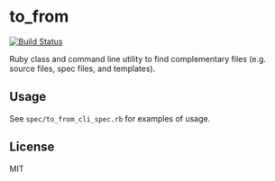 # to\_from

[![Build Status](https://secure.travis-ci.org/mark-rushakoff/to_from.png?branch=master)](http://travis-ci.org/mark-rushakoff/to_from)

Ruby class and command line utility to find complementary files (e.g. source files, spec files, and templates).

## Usage

See `spec/to_from_cli_spec.rb` for examples of usage.

## License

MIT
